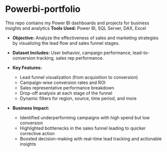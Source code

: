 # Powerbi-portfolio
This repo contains my Power BI dashboards and projects for business insights and analytics
 **Tools Used:** Power BI, SQL Server, DAX, Excel
- **Objective:** Analyze the effectiveness of sales and marketing strategies by visualizing the lead flow and sales funnel stages.
- **Dataset Includes:** User behavior, campaign performance, lead-to-conversion tracking, sales rep performance.
- **Key Features:**
  - Lead funnel visualization (from acquisition to conversion)
  - Campaign-wise conversion rates and ROI
  - Sales representative performance breakdown
  - Drop-off analysis at each stage of the funnel
  - Dynamic filters for region, source, time period, and more

- **Business Impact:**
  - Identified underperforming campaigns with high spend but low conversion
  - Highlighted bottlenecks in the sales funnel leading to quicker corrective action
  - Boosted decision-making with real-time lead tracking and actionable insights
